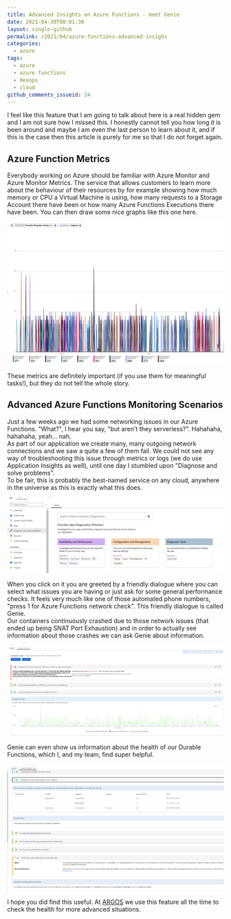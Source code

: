 ```yaml
---
title: Advanced Insights on Azure Functions - meet Genie
date: 2021-04-30T00:01:30
layout: single-github
permalink: /2021/04/azure-functions-advanced-insighs
categories:
  - azure
tags:
  - azure
  - azure functions
  - devops
  - cloud
github_comments_issueid: 24
---
```


I feel like this feature that I am going to talk about here is a real hidden gem and I am not sure how I missed this. I honestly cannot tell you how long it is been around and maybe I am even the last person to learn about it, and if this is the case then this article is purely for me so that I do not forget again.<br>

## Azure Function Metrics

Everybody working on Azure should be familiar with Azure Monitor and Azure Monitor Metrics. The service that allows customers to learn more about the behaviour of their resources by for example showing how much memory or CPU a Virtual Machine is using, how many requests to a Storage Account there have been or how many Azure Functions Executions there have been. You can then draw some nice graphs like this one here.

[![Azure Functions metrics](/media/2021/04/metrics_1.png)](/media/2021/04/metrics_1.png)

These metrics are definitely important (if you use them for meaningful tasks!), but they do not tell the whole story.

## Advanced Azure Functions Monitoring Scenarios

Just a few weeks ago we had some networking issues in our Azure Functions. "What?", I hear you say, "but aren't they serverless?". Hahahaha, hahahaha, yeah... nah.<br>
As part of our application we create many, many outgoing network connections and we saw a quite a few of them fail. We could not see any way of troubleshooting this issue through metrics or logs (we do use Application Insights as well), until one day I stumbled upon "Diagnose and solve problems".<br>
To be fair, this is probably the best-named service on any cloud, anywhere in the universe as this is exactly what this does.

[![Azure Functions Diagnose and solve problems](/media/2021/04/diagnose_1.png)](/media/2021/04/diagnose_1.png)

When you click on it you are greeted by a friendly dialogue where you can select what issues you are having or just ask for some general performance checks. It feels very much like one of those automated phone numbers, "press 1 for Azure Functions network check". This friendly dialogue is called Genie.<br>
Our containers continuously crashed due to those network issues (that ended up being SNAT Port Exhaustion) and in order to actually see information about those crashes we can ask Genie about information.

[![Azure Functions Container Crash](/media/2021/04/container_crash.png)](/media/2021/04/container_crash.png)

Genie can even show us information about the health of our Durable Functions, which I, and my team, find super helpful.

[![Azure Functions Durable Functions health](/media/2021/04/durable-functions.png)](/media/2021/04/durable-functions.png)

I hope you did find this useful. At <a href="https://argos-security.io" target="_blank">ARGOS</a> we use this feature all the time to check the health for more advanced situations.
